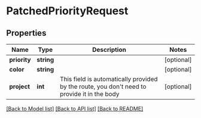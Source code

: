 # PatchedPriorityRequest

## Properties
Name | Type | Description | Notes
------------ | ------------- | ------------- | -------------
**priority** | **string** |  | [optional] 
**color** | **string** |  | [optional] 
**project** | **int** | This field is automatically provided by the route, you don&#39;t need to provide it in the body | [optional] 

[[Back to Model list]](../README.md#documentation-for-models) [[Back to API list]](../README.md#documentation-for-api-endpoints) [[Back to README]](../README.md)


